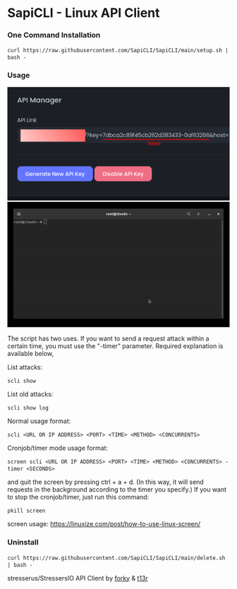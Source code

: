# SapiCLI - Linux API Client

### One Command Installation
```shell
curl https://raw.githubusercontent.com/SapiCLI/SapiCLI/main/setup.sh | bash -
```

### Usage
![Alt text](images/panelapigui.png?raw=true "Title")
![Alt text](images/movie.gif?raw=true "Title")

The script has two uses. If you want to send a request attack within a certain time, you must use the "-timer" parameter. Required explanation is available below,

List attacks:
```shell
scli show
```
List old attacks:
```shell
scli show log
```

Normal usage format:
```shell
scli <URL OR IP ADDRESS> <PORT> <TIME> <METHOD> <CONCURRENTS>
```
Cronjob/timer mode usage format:
```shell
screen scli <URL OR IP ADDRESS> <PORT> <TIME> <METHOD> <CONCURRENTS> -timer <SECONDS>
```
and quit the screen by pressing ctrl + a + d. (In this way, it will send requests in the background according to the timer you specify.)
If you want to stop the cronjob/timer, just run this command:
```shell
pkill screen
```
screen usage: https://linuxize.com/post/how-to-use-linux-screen/

### Uninstall

```shell
curl https://raw.githubusercontent.com/SapiCLI/SapiCLI/main/delete.sh | bash -
```


stresserus/StressersIO API Client by [forky](https://t.me/yfork) & [t13r](https://ET)
